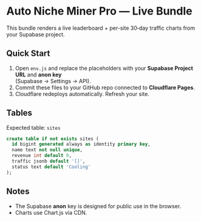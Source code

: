 # Auto Niche Miner Pro — Live Bundle

This bundle renders a live leaderboard + per-site 30‑day traffic charts from your Supabase project.

## Quick Start
1) Open `env.js` and replace the placeholders with your **Supabase Project URL** and **anon key**  
   (Supabase → Settings → API).
2) Commit these files to your GitHub repo connected to **Cloudflare Pages**.
3) Cloudflare redeploys automatically. Refresh your site.

## Tables
Expected table: `sites`

```sql
create table if not exists sites (
  id bigint generated always as identity primary key,
  name text not null unique,
  revenue int default 0,
  traffic jsonb default '[]',
  status text default 'Cooling'
);
```

## Notes
- The Supabase **anon** key is designed for public use in the browser.
- Charts use Chart.js via CDN.
